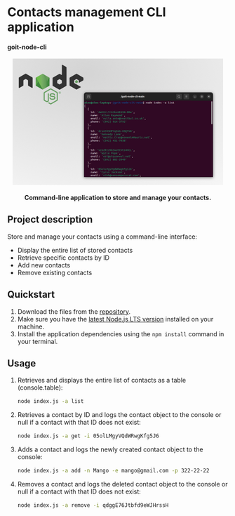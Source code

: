 # Contacts management CLI application

#### goit-node-cli

<p align="center">
  <img align="center" src="./assets/thumbnail.jpg" width="480" title="Project thumbnail" alt="project thumbnail">
</p>


<h4 align="center">
  Command-line application to store and manage your contacts.
</h4>


## Project description

Store and manage your contacts using a command-line interface: 

* Display the entire list of stored contacts
* Retrieve specific contacts by ID
* Add new contacts
* Remove existing contacts

## Quickstart

1) Download the files from the [repository](https://github.com/oleksandr-romashko/goit-node-cli).
2) Make sure you have the [latest Node.js LTS version](https://nodejs.org/en/download/package-manager) installed on your machine. 
3) Install the application dependencies using the `npm install` command in your terminal.

## Usage

1) Retrieves and displays the entire list of contacts as a table (console.table):
    ```bash
    node index.js -a list
    ```
2) Retrieves a contact by ID and logs the contact object to the console or null if a contact with that ID does not exist:
    ```bash
    node index.js -a get -i 05olLMgyVQdWRwgKfg5J6
    ```
3) Adds a contact and logs the newly created contact object to the console:
    ```bash
    node index.js -a add -n Mango -e mango@gmail.com -p 322-22-22
    ```
4) Removes a contact and logs the deleted contact object to the console or null if a contact with that ID does not exist:
    ```bash
    node index.js -a remove -i qdggE76Jtbfd9eWJHrssH
    ```